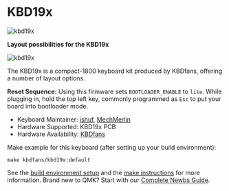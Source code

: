 # KBD19x

![kbd19x](https://i.imgur.com/0hWTEnh.jpg)

**Layout possibilities for the KBD19x**

![kbd19x](https://i.imgur.com/pVaR2zY.png)

The KBD19x is a compact-1800 keyboard kit produced by KBDfans, offering a number of layout options.

**Reset Sequence:** Using this firmware sets `BOOTLOADER_ENABLE` to `lite`. While plugging in, hold the top left key, commonly programmed as `Esc` to put your board into bootloader mode. 

* Keyboard Maintainer: [jshuf](https://github.com/jshuf), [MechMerlin](https://github.com/mechmerlin)
* Hardware Supported: KBD19x PCB
* Hardware Availability: [KBDfans](https://kbdfans.cn)

Make example for this keyboard (after setting up your build environment):

    make kbdfans/kbd19x:default

See the [build environment setup](https://docs.qmk.fm/#/getting_started_build_tools) and the [make instructions](https://docs.qmk.fm/#/getting_started_make_guide) for more information. Brand new to QMK? Start with our [Complete Newbs Guide](https://docs.qmk.fm/#/newbs).
